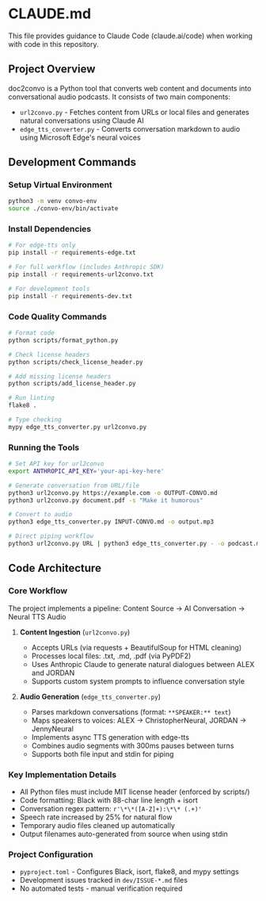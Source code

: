 # CLAUDE.md

This file provides guidance to Claude Code (claude.ai/code) when working with code in this repository.

## Project Overview

doc2convo is a Python tool that converts web content and documents into conversational audio podcasts. It consists of two main components:
- `url2convo.py` - Fetches content from URLs or local files and generates natural conversations using Claude AI
- `edge_tts_converter.py` - Converts conversation markdown to audio using Microsoft Edge's neural voices

## Development Commands

### Setup Virtual Environment
```bash
python3 -m venv convo-env
source ./convo-env/bin/activate
```

### Install Dependencies
```bash
# For edge-tts only
pip install -r requirements-edge.txt

# For full workflow (includes Anthropic SDK)
pip install -r requirements-url2convo.txt

# For development tools
pip install -r requirements-dev.txt
```

### Code Quality Commands
```bash
# Format code
python scripts/format_python.py

# Check license headers
python scripts/check_license_header.py

# Add missing license headers
python scripts/add_license_header.py

# Run linting
flake8 .

# Type checking
mypy edge_tts_converter.py url2convo.py
```

### Running the Tools
```bash
# Set API key for url2convo
export ANTHROPIC_API_KEY='your-api-key-here'

# Generate conversation from URL/file
python3 url2convo.py https://example.com -o OUTPUT-CONVO.md
python3 url2convo.py document.pdf -s "Make it humorous"

# Convert to audio
python3 edge_tts_converter.py INPUT-CONVO.md -o output.mp3

# Direct piping workflow
python3 url2convo.py URL | python3 edge_tts_converter.py - -o podcast.mp3
```

## Code Architecture

### Core Workflow
The project implements a pipeline: Content Source → AI Conversation → Neural TTS Audio

1. **Content Ingestion** (`url2convo.py`)
   - Accepts URLs (via requests + BeautifulSoup for HTML cleaning)
   - Processes local files: .txt, .md, .pdf (via PyPDF2)
   - Uses Anthropic Claude to generate natural dialogues between ALEX and JORDAN
   - Supports custom system prompts to influence conversation style

2. **Audio Generation** (`edge_tts_converter.py`)
   - Parses markdown conversations (format: `**SPEAKER:** text`)
   - Maps speakers to voices: ALEX → ChristopherNeural, JORDAN → JennyNeural
   - Implements async TTS generation with edge-tts
   - Combines audio segments with 300ms pauses between turns
   - Supports both file input and stdin for piping

### Key Implementation Details
- All Python files must include MIT license header (enforced by scripts/)
- Code formatting: Black with 88-char line length + isort
- Conversation regex pattern: `r'\*\*([A-Z]+):\*\* (.+)'`
- Speech rate increased by 25% for natural flow
- Temporary audio files cleaned up automatically
- Output filenames auto-generated from source when using stdin

### Project Configuration
- `pyproject.toml` - Configures Black, isort, flake8, and mypy settings
- Development issues tracked in `dev/ISSUE-*.md` files
- No automated tests - manual verification required